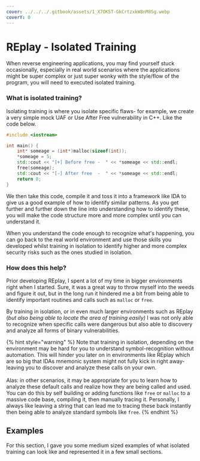 ```yaml
---
cover: ../../../.gitbook/assets/1_X7OK5T-GkCrtzxkW8nM8Sg.webp
coverY: 0
---
```


# REplay - Isolated Training

When reverse engineering applications, you may find yourself stuck occasionally, especially in real world scenarios where the applications might be super complex or just super wonky with the style/flow of the program, you will need to executed isolated training.

### What is isolated training?

Isolating training is where you isolate specific flaws- for example, we create a very simple mock UAF or Use After Free vulnerability in C++. Like the code below.

```cpp
#include <iostream>

int main() {
	int* someage = (int*)malloc(sizeof(int));
	*someage = 5;
	std::cout << "[+] Before free -  " << *someage << std::endl;
	free(someage);
	std::cout << "[-] After free  -  " << *someage << std::endl;
	return 0;
}
```

We then take this code, compile it and toss it into a framework like IDA to give us a good example of how to identify similar patterns. As you get further and further down the line into understanding how to identify these, you will make the code structure more and more complex until you can understand it.&#x20;

When you understand the code enough to recognize what's happening, you can go back to the real world environment and use those skills you developed whilst training in isolation to identify higher and more complex security risks such as the ones studied in isolation.

### How does this help?

Prior developing REplay, I spent a lot of my time in bigger environments right when I started. Sure, it was a great way to throw myself into the weeds and figure it out, but in the long run it hindered me a bit from being able to identify important routines and calls such as `malloc` or `free`.

By training in isolation, or in even much larger environments such as REplay (_but also being able to locate the area of training easily)_ I was not only able to recognize when specific calls were dangerous but also able to discovery and analyze all forms of binary vulnerabilities.

{% hint style="warning" %}
Note that training in isolation, depending on the environment may be hard for you to understand symbol-recognition without automation. This will hinder you later on in environments like REplay which are so big that IDAs mnemonic system might not fully kick in right away- leaving you to discover and analyze these calls on your own.\
\
Alas: in other scenarios, it may be appropriate for you to learn how to analyze these default calls and realize how they are being called and used. You can do this by self building or adding functions like `free` or `malloc` to a massive code base, compiling it, then manually tracing it. Personally, I always like leaving a string that can lead me to tracing these back instantly then being able to analyze standard symbols like `free`.&#x20;
{% endhint %}

## Examples

For this section, I gave you some medium sized examples of what isolated training can look like and represented it in a few small sections.



